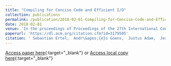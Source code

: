 ```yaml
---
title: "Compiling for Concise Code and Efficient I/O"
collection: publications
permalink: /publication/2018-02-01-Compiling-for-Concise-Code-and-Efficient-IO
date: 2018-02-01
venue: 'In the proceedings of Proceedings of the 27th International Conference on Compiler Construction (CC 2018)'
paperurl: 'https://dl.acm.org/citation.cfm?id=3179505'
citation: ' Sebastian Ertel,  Andr\&apos;{e}s Goens,  Justus Adam,  Jeronimo Castrillon, &quot;Compiling for Concise Code and Efficient I/O.&quot; In the proceedings of Proceedings of the 27th International Conference on Compiler Construction (CC 2018), 2018.'
---
```

[Access paper here](https://dl.acm.org/citation.cfm?id=3179505){:target="_blank"}
or [Access local copy here](files/yauhau_cc_2018.pdf){:target="_blank"}
